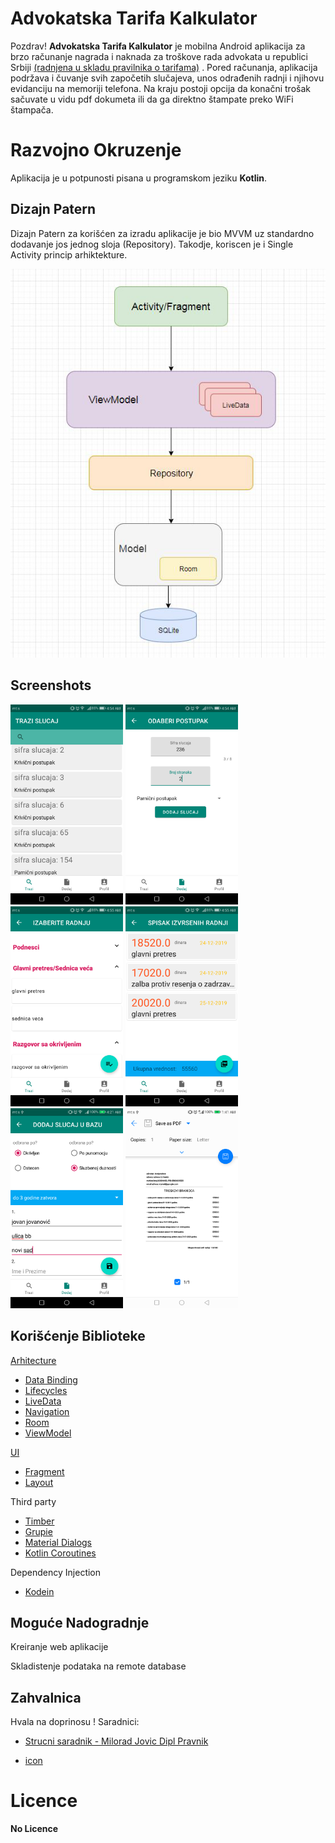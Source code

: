 ﻿# Advokatska Tarifa Kalkulator

Pozdrav! **Advokatska Tarifa Kalkulator** je mobilna Android aplikacija za brzo računanje nagrada i naknada za troškove rada advokata u republici Srbiji [(radnjena u skladu pravilnika o tarifama)](https://www.paragraf.rs/propisi/tarifa_o_nagradama_i_naknadama_troskova_za_rad_advokata.html) . Pored računanja, aplikacija podržava i čuvanje svih započetih slučajeva, unos odrađenih radnji i njihovu evidanciju na memoriji telefona. Na kraju postoji opcija da konačni trošak sačuvate u vidu pdf dokumeta ili da ga direktno štampate preko WiFi štampača.


# Razvojno Okruzenje

 Aplikacija je u potpunosti pisana u programskom jeziku **Kotlin**.

## Dizajn Patern

Dizajn Patern za korišćen za izradu aplikacije je bio MVVM uz standardno dodavanje jos jednog sloja (Repository). Takodje, koriscen je i Single Activity princip arhiktekture.

![](screenshots/diagram.png)

## Screenshots

<img src="screenshots/Screenshot_20191226-045401.png" width="180"> <img src="screenshots/Screenshot_20191226-045425.png" width="180">
<img src="screenshots/Screenshot_20191226-045525.png" width="180">
<img src="screenshots/Screenshot_20191226-045536.png" width="180">
<img src="screenshots/Screenshot_20191228-042152.png" width="180">
<img src="screenshots/Screenshot_20200101-014155.png" width="180">



## Korišćenje Biblioteke

[Arhitecture](https://developer.android.com/topic/libraries/architecture)
 -  [Data Binding](https://developer.android.com/topic/libraries/data-binding/)
 - [Lifecycles](https://developer.android.com/topic/libraries/architecture/lifecycle)
 - [LiveData](https://developer.android.com/topic/libraries/architecture/livedata)
 - [Navigation](https://developer.android.com/guide/navigation/)
 - [Room](https://developer.android.com/topic/libraries/architecture/room)
 - [ViewModel](https://developer.android.com/topic/libraries/architecture/viewmodel)

[UI](https://developer.android.com/guide/topics/ui)

 - [Fragment](https://developer.android.com/guide/components/fragments)
 - [Layout](https://developer.android.com/guide/topics/ui/declaring-layout)

Third party

 - [Timber](https://github.com/JakeWharton/timber)
 - [Grupie](https://github.com/lisawray/groupie)
 - [Material Dialogs](https://github.com/afollestad/material-dialogs)
 - [Kotlin Coroutines](https://kotlinlang.org/docs/reference/coroutines-overview.html)

Dependency Injection

 - [Kodein](https://github.com/Kodein-Framework/Kodein-DI)

## Moguće Nadogradnje 

Kreiranje web aplikacije 

Skladistenje podataka na remote database



##  Zahvalnica

Hvala na doprinosu !
Saradnici: 

 - [Strucni saradnik  -  Milorad Jovic Dipl Pravnik](https://rs.linkedin.com/in/milorad-jovi%C4%87-966479121)

 - [icon](https://www.flaticon.com/free-icon/calculator_1750428?term=lawyer%20calculator&page=1&position=2)
 
# Licence
**No Licence**

